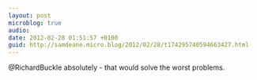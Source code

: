```yaml
---
layout: post
microblog: true
audio: 
date: 2012-02-28 01:51:57 +0100
guid: http://samdeane.micro.blog/2012/02/28/t174295740594663427.html
---
```

@RichardBuckle absolutely - that would solve the worst problems.
